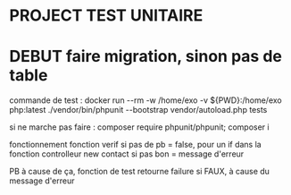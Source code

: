 # PROJECT TEST UNITAIRE
# DEBUT faire migration, sinon pas de table

commande de test :
docker run --rm -w /home/exo -v ${PWD}:/home/exo php:latest ./vendor/bin/phpunit --bootstrap vendor/autoload.php tests 

si ne marche pas faire :
composer require phpunit/phpunit; composer i


fonctionnement fonction verif
si pas de pb = false, pour un if dans la fonction controlleur new contact
si pas bon = message d'erreur

PB à cause de ça, fonction de test retourne failure si FAUX, à cause du message d'erreur
